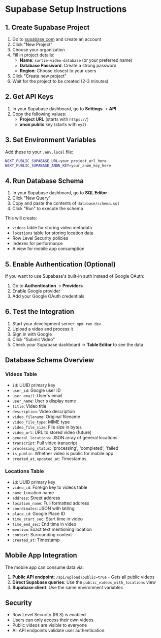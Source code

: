 # Supabase Setup Instructions

## 1. Create Supabase Project

1. Go to [supabase.com](https://supabase.com) and create an account
2. Click "New Project"
3. Choose your organization
4. Fill in project details:
   - **Name**: `sortie-video-database` (or your preferred name)
   - **Database Password**: Create a strong password
   - **Region**: Choose closest to your users
5. Click "Create new project"
6. Wait for the project to be created (2-3 minutes)

## 2. Get API Keys

1. In your Supabase dashboard, go to **Settings** → **API**
2. Copy the following values:
   - **Project URL** (starts with `https://`)
   - **anon public** key (starts with `eyJ`)

## 3. Set Environment Variables

Add these to your `.env.local` file:

```bash
NEXT_PUBLIC_SUPABASE_URL=your_project_url_here
NEXT_PUBLIC_SUPABASE_ANON_KEY=your_anon_key_here
```

## 4. Run Database Schema

1. In your Supabase dashboard, go to **SQL Editor**
2. Click "New Query"
3. Copy and paste the contents of `database/schema.sql`
4. Click "Run" to execute the schema

This will create:
- `videos` table for storing video metadata
- `locations` table for storing location data
- Row Level Security policies
- Indexes for performance
- A view for mobile app consumption

## 5. Enable Authentication (Optional)

If you want to use Supabase's built-in auth instead of Google OAuth:

1. Go to **Authentication** → **Providers**
2. Enable Google provider
3. Add your Google OAuth credentials

## 6. Test the Integration

1. Start your development server: `npm run dev`
2. Upload a video and process it
3. Sign in with Google
4. Click "Submit Video"
5. Check your Supabase dashboard → **Table Editor** to see the data

## Database Schema Overview

### Videos Table
- `id`: UUID primary key
- `user_id`: Google user ID
- `user_email`: User's email
- `user_name`: User's display name
- `title`: Video title
- `description`: Video description
- `video_filename`: Original filename
- `video_file_type`: MIME type
- `video_file_size`: File size in bytes
- `video_url`: URL to stored video (future)
- `general_locations`: JSON array of general locations
- `transcript`: Full video transcript
- `processing_status`: 'processing', 'completed', 'failed'
- `is_public`: Whether video is public for mobile app
- `created_at`, `updated_at`: Timestamps

### Locations Table
- `id`: UUID primary key
- `video_id`: Foreign key to videos table
- `name`: Location name
- `address`: Street address
- `location_name`: Full formatted address
- `coordinates`: JSON with lat/lng
- `place_id`: Google Place ID
- `time_start_sec`: Start time in video
- `time_end_sec`: End time in video
- `mention`: Exact text mentioning location
- `context`: Surrounding context
- `created_at`: Timestamp

## Mobile App Integration

The mobile app can consume data via:

1. **Public API endpoint**: `/api/upload?public=true` - Gets all public videos
2. **Direct Supabase queries**: Use the `public_videos_with_locations` view
3. **Supabase client**: Use the same environment variables

## Security

- Row Level Security (RLS) is enabled
- Users can only access their own videos
- Public videos are visible to everyone
- All API endpoints validate user authentication
